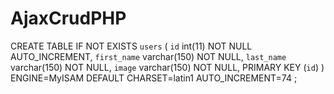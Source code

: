 # AjaxCrudPHP

CREATE TABLE IF NOT EXISTS `users` (
  `id` int(11) NOT NULL AUTO_INCREMENT,
  `first_name` varchar(150) NOT NULL,
  `last_name` varchar(150) NOT NULL,
  `image` varchar(150) NOT NULL,
  PRIMARY KEY (`id`)
) ENGINE=MyISAM  DEFAULT CHARSET=latin1 AUTO_INCREMENT=74 ;

